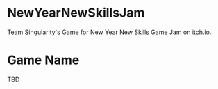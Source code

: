 # NewYearNewSkillsJam
Team Singularity's Game for New Year New Skills Game Jam on itch.io.

# Game Name
TBD
